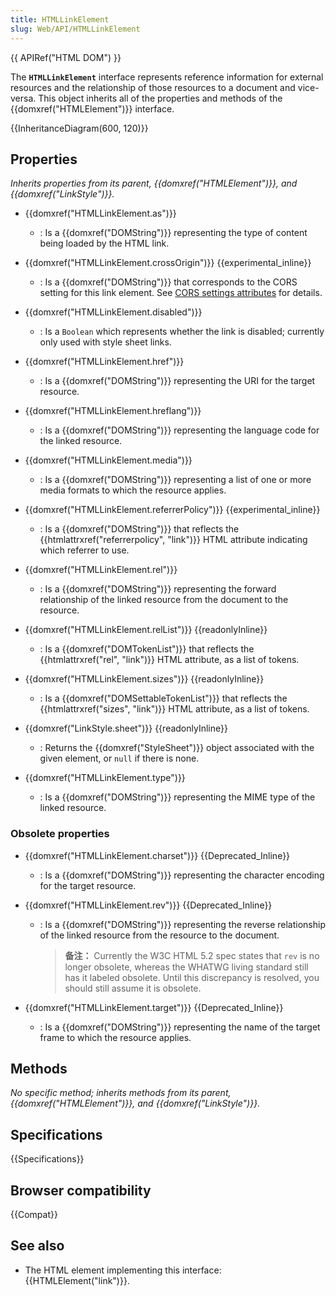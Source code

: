 ```yaml
---
title: HTMLLinkElement
slug: Web/API/HTMLLinkElement
---
```


{{ APIRef("HTML DOM") }}

The **`HTMLLinkElement`** interface represents reference information for external resources and the relationship of those resources to a document and vice-versa. This object inherits all of the properties and methods of the {{domxref("HTMLElement")}} interface.

{{InheritanceDiagram(600, 120)}}

## Properties

_Inherits properties from its parent, {{domxref("HTMLElement")}}, and {{domxref("LinkStyle")}}._

- {{domxref("HTMLLinkElement.as")}}

  - : Is a {{domxref("DOMString")}} representing the type of content being loaded by the HTML link.

- {{domxref("HTMLLinkElement.crossOrigin")}} {{experimental_inline}}
  - : Is a {{domxref("DOMString")}} that corresponds to the CORS setting for this link element. See [CORS settings attributes](/zh-CN/docs/HTML/CORS_settings_attributes) for details.
- {{domxref("HTMLLinkElement.disabled")}}
  - : Is a `Boolean` which represents whether the link is disabled; currently only used with style sheet links.
- {{domxref("HTMLLinkElement.href")}}
  - : Is a {{domxref("DOMString")}} representing the URI for the target resource.
- {{domxref("HTMLLinkElement.hreflang")}}
  - : Is a {{domxref("DOMString")}} representing the language code for the linked resource.
- {{domxref("HTMLLinkElement.media")}}
  - : Is a {{domxref("DOMString")}} representing a list of one or more media formats to which the resource applies.
- {{domxref("HTMLLinkElement.referrerPolicy")}} {{experimental_inline}}
  - : Is a {{domxref("DOMString")}} that reflects the {{htmlattrxref("referrerpolicy", "link")}} HTML attribute indicating which referrer to use.
- {{domxref("HTMLLinkElement.rel")}}
  - : Is a {{domxref("DOMString")}} representing the forward relationship of the linked resource from the document to the resource.
- {{domxref("HTMLLinkElement.relList")}} {{readonlyInline}}
  - : Is a {{domxref("DOMTokenList")}} that reflects the {{htmlattrxref("rel", "link")}} HTML attribute, as a list of tokens.
- {{domxref("HTMLLinkElement.sizes")}} {{readonlyInline}}
  - : Is a {{domxref("DOMSettableTokenList")}} that reflects the {{htmlattrxref("sizes", "link")}} HTML attribute, as a list of tokens.
- {{domxref("LinkStyle.sheet")}} {{readonlyInline}}
  - : Returns the {{domxref("StyleSheet")}} object associated with the given element, or `null` if there is none.
- {{domxref("HTMLLinkElement.type")}}
  - : Is a {{domxref("DOMString")}} representing the MIME type of the linked resource.

### Obsolete properties

- {{domxref("HTMLLinkElement.charset")}} {{Deprecated_Inline}}
  - : Is a {{domxref("DOMString")}} representing the character encoding for the target resource.
- {{domxref("HTMLLinkElement.rev")}} {{Deprecated_Inline}}

  - : Is a {{domxref("DOMString")}} representing the reverse relationship of the linked resource from the resource to the document.

    > **备注：** Currently the W3C HTML 5.2 spec states that `rev` is no longer obsolete, whereas the WHATWG living standard still has it labeled obsolete. Until this discrepancy is resolved, you should still assume it is obsolete.

- {{domxref("HTMLLinkElement.target")}} {{Deprecated_Inline}}
  - : Is a {{domxref("DOMString")}} representing the name of the target frame to which the resource applies.

## Methods

_No specific method; inherits methods from its parent, {{domxref("HTMLElement")}}, and {{domxref("LinkStyle")}}._

## Specifications

{{Specifications}}

## Browser compatibility

{{Compat}}

## See also

- The HTML element implementing this interface: {{HTMLElement("link")}}.
